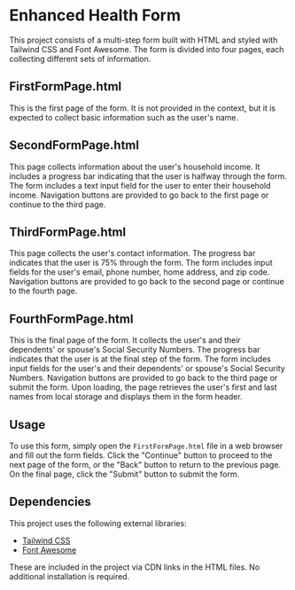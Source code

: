 # Enhanced Health Form

This project consists of a multi-step form built with HTML and styled with Tailwind CSS and Font Awesome. The form is divided into four pages, each collecting different sets of information.

## FirstFormPage.html

This is the first page of the form. It is not provided in the context, but it is expected to collect basic information such as the user's name.

## SecondFormPage.html

This page collects information about the user's household income. It includes a progress bar indicating that the user is halfway through the form. The form includes a text input field for the user to enter their household income. Navigation buttons are provided to go back to the first page or continue to the third page.

## ThirdFormPage.html

This page collects the user's contact information. The progress bar indicates that the user is 75% through the form. The form includes input fields for the user's email, phone number, home address, and zip code. Navigation buttons are provided to go back to the second page or continue to the fourth page.

## FourthFormPage.html

This is the final page of the form. It collects the user's and their dependents' or spouse's Social Security Numbers. The progress bar indicates that the user is at the final step of the form. The form includes input fields for the user's and their dependents' or spouse's Social Security Numbers. Navigation buttons are provided to go back to the third page or submit the form. Upon loading, the page retrieves the user's first and last names from local storage and displays them in the form header.

## Usage

To use this form, simply open the `FirstFormPage.html` file in a web browser and fill out the form fields. Click the "Continue" button to proceed to the next page of the form, or the "Back" button to return to the previous page. On the final page, click the "Submit" button to submit the form.

## Dependencies

This project uses the following external libraries:

- [Tailwind CSS](https://tailwindcss.com/)
- [Font Awesome](https://fontawesome.com/)

These are included in the project via CDN links in the HTML files. No additional installation is required.